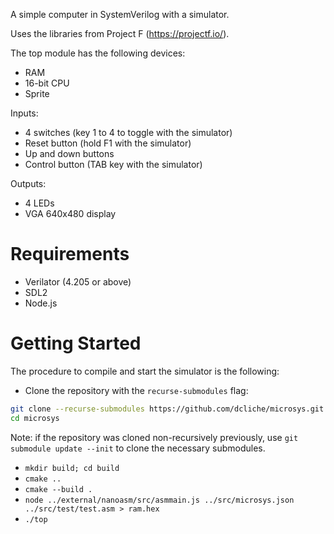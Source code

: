 A simple computer in SystemVerilog with a simulator.

Uses the libraries from Project F (https://projectf.io/).

The top module has the following devices:
- RAM
- 16-bit CPU
- Sprite

Inputs:
- 4 switches (key 1 to 4 to toggle with the simulator)
- Reset button (hold F1 with the simulator)
- Up and down buttons
- Control button (TAB key with the simulator)

Outputs:
- 4 LEDs
- VGA 640x480 display

# Requirements

- Verilator (4.205 or above)
- SDL2
- Node.js

# Getting Started

The procedure to compile and start the simulator is the following:

- Clone the repository with the `recurse-submodules` flag:
```bash
git clone --recurse-submodules https://github.com/dcliche/microsys.git
cd microsys
```
Note: if the repository was cloned non-recursively previously, use `git submodule update --init` to clone the necessary submodules.

- `mkdir build; cd build`
- `cmake ..`
- `cmake --build .`
- `node ../external/nanoasm/src/asmmain.js ../src/microsys.json  ../src/test/test.asm > ram.hex`
- `./top`
